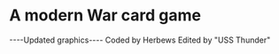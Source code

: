 # A modern War card game
----Updated graphics----
  Coded by Herbews 
    Edited by
  "USS Thunder"
